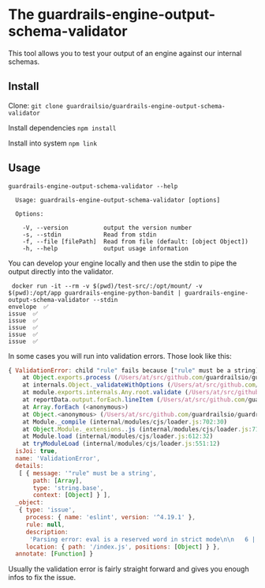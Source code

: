 # The guardrails-engine-output-schema-validator

This tool allows you to test your output of an engine against our internal schemas.

## Install

Clone:
`git clone guardrailsio/guardrails-engine-output-schema-validator`

Install dependencies
`npm install`

Install into system
`npm link`

## Usage

```shell
guardrails-engine-output-schema-validator --help

  Usage: guardrails-engine-output-schema-validator [options]

  Options:

    -V, --version          output the version number
    -s, --stdin            Read from stdin
    -f, --file [filePath]  Read from file (default: [object Object])
    -h, --help             output usage information
  ```


You can develop your engine locally and then use the stdin to pipe the output directly into the validator.

```shell
 docker run -it --rm -v $(pwd)/test-src/:/opt/mount/ -v $(pwd):/opt/app guardrails-engine-python-bandit | guardrails-engine-output-schema-validator --stdin
envelope  ✅
issue  ✅
issue  ✅
issue  ✅
issue  ✅
issue  ✅

```

In some cases you will run into validation errors. Those look like this:

```js
{ ValidationError: child "rule" fails because ["rule" must be a string]
    at Object.exports.process (/Users/at/src/github.com/guardrailsio/guardrails-engine-output-schema-validator/node_modules/joi/lib/errors.js:196:19)
    at internals.Object._validateWithOptions (/Users/at/src/github.com/guardrailsio/guardrails-engine-output-schema-validator/node_modules/joi/lib/types/any/index.js:675:31)
    at module.exports.internals.Any.root.validate (/Users/at/src/github.com/guardrailsio/guardrails-engine-output-schema-validator/node_modules/joi/lib/index.js:138:23)
    at reportData.output.forEach.lineItem (/Users/at/src/github.com/guardrailsio/guardrails-engine-output-schema-validator/index.js:125:7)
    at Array.forEach (<anonymous>)
    at Object.<anonymous> (/Users/at/src/github.com/guardrailsio/guardrails-engine-output-schema-validator/index.js:117:19)
    at Module._compile (internal/modules/cjs/loader.js:702:30)
    at Object.Module._extensions..js (internal/modules/cjs/loader.js:713:10)
    at Module.load (internal/modules/cjs/loader.js:612:32)
    at tryModuleLoad (internal/modules/cjs/loader.js:551:12)
  isJoi: true,
  name: 'ValidationError',
  details:
   [ { message: '"rule" must be a string',
       path: [Array],
       type: 'string.base',
       context: [Object] } ],
  _object:
   { type: 'issue',
     process: { name: 'eslint', version: '^4.19.1' },
     rule: null,
     description:
      'Parsing error: eval is a reserved word in strict mode\n\n   6 | const bufferNew = require(\'./src/GR0006\')\n   7 | const sqli = require(\'./src/GR0007\')\n>  8 | const eval = require(\'./src/GR0008\')\n     |       ^\n   9 | const exec = require(\'./src/GR0009\')\n  10 |',
     location: { path: '/index.js', positions: [Object] } },
  annotate: [Function] }
  ```

  Usually the validation error is fairly straight forward and gives you enough infos to fix the issue.

